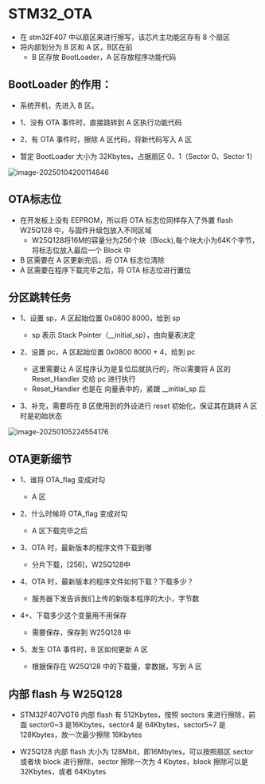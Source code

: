 # STM32_OTA

- 在 stm32F407 中以扇区来进行擦写，该芯片主功能区存有 8 个扇区
- 将内部划分为 B 区和 A 区，B区在前
  - B 区存放 BootLoader，A 区存放程序功能代码

## BootLoader 的作用：

- 系统开机，先进入 B 区。

- 1、没有 OTA 事件时，直接跳转到 A 区执行功能代码
- 2、有 OTA 事件时，擦除 A 区代码，将新代码写入 A 区

- 暂定 BootLoader 大小为 32Kbytes，占据扇区 0、1（Sector 0、Sector 1）

![image-20250104200114846](C:\Users\G\AppData\Roaming\Typora\typora-user-images\image-20250104200114846.png)

## OTA标志位

- 在开发板上没有 EEPROM，所以将 OTA 标志位同样存入了外置 flash W25Q128 中，与固件升级包放入不同区域
  - W25Q128将16M的容量分为256个块（Block),每个块大小为64K个字节，将标志位放入最后一个 Block 中
- B 区需要在 A 区更新完后，将 OTA 标志位清除
- A 区需要在程序下载完毕之后，将 OTA 标志位进行置位

## 分区跳转任务

- 1、设置 sp，A 区起始位置 0x0800 8000，给到 sp
  - sp 表示 Stack Pointer（__initial_sp），由向量表决定
- 2、设置 pc，A 区起始位置 0x0800 8000 + 4，给到 pc
  - 这里需要让 A 区程序认为是复位后就执行的，所以需要将 A 区的 Reset_Handler 交给 pc 进行执行
  - Reset_Handler 也是在 向量表中的，紧跟 __initial_sp 后

- 3、补充，需要将在 B 区使用到的外设进行 reset 初始化，保证其在跳转 A 区时是初始状态

![image-20250105224554176](C:\Users\G\AppData\Roaming\Typora\typora-user-images\image-20250105224554176.png)

## OTA更新细节

- 1、谁将 OTA_flag 变成对勾
  - A 区

- 2、什么时候将 OTA_flag 变成对勾
  - A 区下载完毕之后

- 3、OTA 时，最新版本的程序文件下载到哪
  - 分片下载，[256]，W25Q128中

- 4、OTA 时，最新版本的程序文件如何下载？下载多少？
  - 服务器下发告诉我们上传的新版本程序的大小，字节数

- 4+、下载多少这个变量用不用保存
  - 需要保存，保存到 W25Q128 中

- 5、发生 OTA 事件时，B 区如何更新 A 区
  - 根据保存在 W25Q128 中的下载量，拿数据，写到 A 区

## 内部 flash 与 W25Q128

- STM32F407VGT6 内部 flash 有 512Kbytes，按照 sectors 来进行擦除，前面 sector0~3 是16Kbytes，sector4 是 64Kbytes，sector5~7 是 128Kbytes，故一次最少擦除 16Kbytes

- W25Q128 内部 flash 大小为 128Mbit，即16Mbytes，可以按照扇区 sector 或者块 block 进行擦除，sector 擦除一次为 4 Kbytes，block 擦除可以是 32Kbytes，或者 64Kbytes